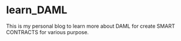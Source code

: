# learn_DAML
This is my personal blog to learn more about DAML for create SMART CONTRACTS for various purpose.
